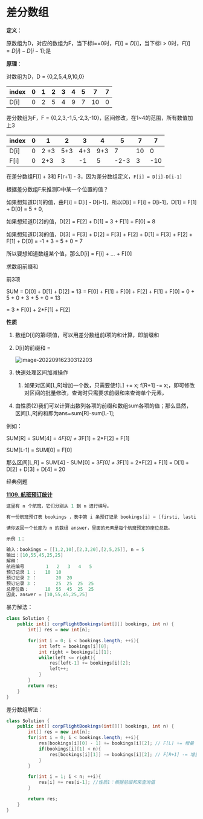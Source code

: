 # 差分数组

**定义**：

原数组为D，对应的数组为F，当下标i==0时，$F[i] = D[i]$，当下标i > 0时，$F[i] = D[i] -D[i-1];$是

**原理**：

对数组为D，D = {0,2,5,4,9,10,0}

| index | 0    | 1    | 2    | 3    | 4    | 5    | 7    | 7    |
| ----- | ---- | ---- | ---- | ---- | ---- | ---- | ---- | ---- |
| D[i]  | 0    | 2    | 5    | 4    | 9    | 7    | 10   | 0    |

差分数组为F，F = {0,2,3,-1,5,-2,3,-10}，区间修改，在1~4的范围，所有数值加上3

| index | 0    | 1    | 2    | 3    | 4    | 5    | 7    | 7    |
| ----- | ---- | ---- | ---- | ---- | ---- | ---- | ---- | ---- |
| D[i]  | 0    | 2 +3 | 5+3  | 4+3  | 9+3  | 7    | 10   | 0    |
| F[i]  | 0    | 2+3  | 3    | -1   | 5    | -2-3 | 3    | -10  |

在差分数组F[l] + 3和 F[r+1] - 3，因为差分数组定义，`F[i] = D[i]-D[i-1]`

根据差分数组F来推测D中某一个位置的值？

如果想知道D[1]的值，由F[i] = D[i] - D[i-1]，所以D[i] = F[i] + D[i-1]，D[1] = F[1] + D[0] = 5 + 0,

如果想知道D[2]的值，D[2] = F[2] + D[1] = 3 + F[1] + F[0]  = 8

如果想知道D[3]的值，D[3] = F[3] + D[2] = F[3] + F[2] + D[1]  = F[3] + F[2] + F[1] + D[0] = -1 + 3 + 5 + 0 = 7

所以要想知道数组某个值，那么D[i] = F[i] + … + F[0]

求数组前缀和

前3项

SUM<D> = D[0] + D[1] + D[2] = 13 = F[0] + F[1] + F[0] + F[2] + F[1] + F[0] = 0 + 5 + 0 + 3 + 5 + 0 = 13

= 3 * F[0] + 2*F[1] + F[2] 

**性质**

1. 数组D[i]的第i项值，可以用差分数组前i项的和计算，即前缀和

2. D[i]的前缀和 = 

   ![image-20220916230312203](https://cdn.jsdelivr.net/gh/Bionic-Sheep/typora/images/image-20220916230312203.png)

1. 快速处理区间加减操作
    1. 如果对区间[L,R]增加一个数，只需要使f[L] += x; f[R+1] -= x;，即可修改对区间的批量修改，查询时只需要求前缀和来查询单个元素，

1. 由性质(2)我们可以计算出数列各项的前缀和数组sum各项的值；那么显然，区间[L,R]的和即为ans=sum[R]-sum[L-1];

例如：

SUM[R] = SUM[4] = 4*F[0] + 3*F[1] + 2*F[2] + F[1] 

SUM[L-1] = SUM[0] = F[0]

那么区间[L,R] = SUM[4] - SUM[0] = 3*F[0] + 3*F[1] + 2*F[2] + F[1]  = D[1] + D[2]  + D[3] + D[4] = 20

经典例题

****[1109. 航班预订统计](https://leetcode.cn/problems/corporate-flight-bookings/)****

```java
这里有 n 个航班，它们分别从 1 到 n 进行编号。

有一份航班预订表 bookings ，表中第 i 条预订记录 bookings[i] = [firsti, lasti, seatsi] 意味着在从 firsti 到 lasti （包含 firsti 和 lasti ）的 每个航班 上预订了 seatsi 个座位。

请你返回一个长度为 n 的数组 answer，里面的元素是每个航班预定的座位总数。

示例 1：

输入：bookings = [[1,2,10],[2,3,20],[2,5,25]], n = 5
输出：[10,55,45,25,25]
解释：
航班编号        1   2   3   4   5
预订记录 1 ：   10  10
预订记录 2 ：       20  20
预订记录 3 ：       25  25  25  25
总座位数：      10  55  45  25  25
因此，answer = [10,55,45,25,25]
```

暴力解法：

```java
class Solution {
    public int[] corpFlightBookings(int[][] bookings, int n) {
        int[] res = new int[n];

        for(int i = 0; i < bookings.length; ++i){
            int left = bookings[i][0];
            int right = bookings[i][1];
            while(left <= right){
                res[left-1] += bookings[i][2];
                left++; 
            }
        }
        return res;
    }
}
```

差分数组解法：

```java
class Solution {
    public int[] corpFlightBookings(int[][] bookings, int n) {
        int[] res = new int[n];
        for(int i = 0; i < bookings.length; ++i){
            res[bookings[i][0] - 1] += bookings[i][2]; // F[L] += 增量
            if(bookings[i][1] < n){
                res[bookings[i][1]] -= bookings[i][2]; // F[R+1] -= 增量 
            }
        }

        for(int i = 1; i < n; ++i){
            res[i] += res[i-1]; //性质1：根据前缀和来查询值
        }

        return res;
    }
}
```

